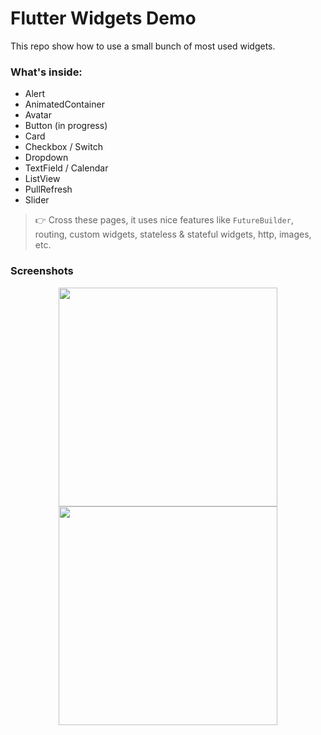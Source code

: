 # Flutter Widgets Demo

This repo show how to use a small bunch of most used widgets.

### What's inside:

- Alert
- AnimatedContainer
- Avatar
- Button (in progress)
- Card
- Checkbox / Switch
- Dropdown
- TextField / Calendar
- ListView
- PullRefresh
- Slider

> 👉 Cross these pages, it uses nice features like `FutureBuilder`, routing, custom widgets, stateless & stateful widgets, http, images, etc.


### Screenshots

<center>
  <img src="https://i.imgur.com/47IeE98.png" width="350" />
</center>

<center>
  <img src="https://i.imgur.com/FSlGj5m.png" width="350" />
</center>
